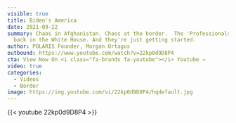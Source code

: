 ```yaml
---
visible: true
title: Biden's America
date: 2021-09-22
summary: Chaos in Afghanistan. Chaos at the border.  The 'Professionals' are
  back in the White House. And they're just getting started.
author: POLARIS Founder, Morgan Ortagus
outbound: https://www.youtube.com/watch?v=22kp0d9D8P4
cta: View Now On <i class="fa-brands fa-youtube"></i> Youtube →
video: true
categories:
  - Videos
  - Border
image: https://img.youtube.com/vi/22kp0d9D8P4/hqdefault.jpg
---
```


{{< youtube 22kp0d9D8P4 >}}